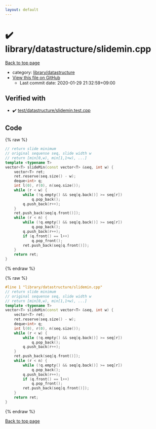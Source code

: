 ```yaml
---
layout: default
---
```


<!-- mathjax config similar to math.stackexchange -->
<script type="text/javascript" async
  src="https://cdnjs.cloudflare.com/ajax/libs/mathjax/2.7.5/MathJax.js?config=TeX-MML-AM_CHTML">
</script>
<script type="text/x-mathjax-config">
  MathJax.Hub.Config({
    TeX: { equationNumbers: { autoNumber: "AMS" }},
    tex2jax: {
      inlineMath: [ ['$','$'] ],
      processEscapes: true
    },
    "HTML-CSS": { matchFontHeight: false },
    displayAlign: "left",
    displayIndent: "2em"
  });
</script>

<script type="text/javascript" src="https://cdnjs.cloudflare.com/ajax/libs/jquery/3.4.1/jquery.min.js"></script>
<script src="https://cdn.jsdelivr.net/npm/jquery-balloon-js@1.1.2/jquery.balloon.min.js" integrity="sha256-ZEYs9VrgAeNuPvs15E39OsyOJaIkXEEt10fzxJ20+2I=" crossorigin="anonymous"></script>
<script type="text/javascript" src="../../../assets/js/copy-button.js"></script>
<link rel="stylesheet" href="../../../assets/css/copy-button.css" />


# :heavy_check_mark: library/datastructure/slidemin.cpp

<a href="../../../index.html">Back to top page</a>

* category: <a href="../../../index.html#94df14f08811b32e8e383a2a55f0c6c5">library/datastructure</a>
* <a href="{{ site.github.repository_url }}/blob/master/library/datastructure/slidemin.cpp">View this file on GitHub</a>
    - Last commit date: 2020-01-29 21:32:59+09:00




## Verified with

* :heavy_check_mark: <a href="../../../verify/test/datastructure/slidemin.test.cpp.html">test/datastructure/slidemin.test.cpp</a>


## Code

<a id="unbundled"></a>
{% raw %}
```cpp
// return slide minimum
// original sequense seq, slide width w
// return [min[0,w), min[1,1+w), ...]
template <typename T>
vector<T> slideMin(const vector<T> &seq, int w) {
    vector<T> ret;
    ret.reserve(seq.size() - w);
    deque<int> q;
    int l(0), r(0), n(seq.size());
    while (r < w) {
        while (!q.empty() && seq[q.back()] >= seq[r])
            q.pop_back();
        q.push_back(r++);
    }
    ret.push_back(seq[q.front()]);
    while (r < n) {
        while (!q.empty() && seq[q.back()] >= seq[r])
            q.pop_back();
        q.push_back(r++);
        if (q.front() == l++)
            q.pop_front();
        ret.push_back(seq[q.front()]);
    }
    return ret;
}
```
{% endraw %}

<a id="bundled"></a>
{% raw %}
```cpp
#line 1 "library/datastructure/slidemin.cpp"
// return slide minimum
// original sequense seq, slide width w
// return [min[0,w), min[1,1+w), ...]
template <typename T>
vector<T> slideMin(const vector<T> &seq, int w) {
    vector<T> ret;
    ret.reserve(seq.size() - w);
    deque<int> q;
    int l(0), r(0), n(seq.size());
    while (r < w) {
        while (!q.empty() && seq[q.back()] >= seq[r])
            q.pop_back();
        q.push_back(r++);
    }
    ret.push_back(seq[q.front()]);
    while (r < n) {
        while (!q.empty() && seq[q.back()] >= seq[r])
            q.pop_back();
        q.push_back(r++);
        if (q.front() == l++)
            q.pop_front();
        ret.push_back(seq[q.front()]);
    }
    return ret;
}
```
{% endraw %}

<a href="../../../index.html">Back to top page</a>

